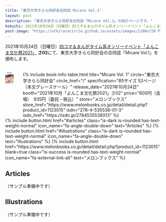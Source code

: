 ```yaml
---
title: "東京大学きらら同好会合同誌 Micare Vol.1"
layout: post
description: "東京大学きらら同好会合同誌「Micare Vol.1」の紹介ページです。"
kokuchi: 2021年10月24日（日曜日）四コマ＆まんがタイム系オンリーイベント「よんこま文化祭2021」 さ02にて、東京大学きらら同好会の合同誌「Micare Vol.1」を頒布します。
post-image: "https://utkiraracircle.github.io/assets/images/1280x720 Placeholder.png"
---
```


2021年10月24日（日曜日）[四コマ＆まんがタイム系オンリーイベント「よんこま文化祭2021」](https://www.yonkoma.info/p/index2021.html) **さ02**にて、東京大学きらら同好会の合同誌「Micare Vol.1」を頒布します。

<br>
<div class="columns is-centered is-multiline">
    <div class="column is-one-fifth-desktop is-one-third-tablet">
        <a href="/assets/images/micare-1/cover.jpg" data-lightbox="cover">
            <img src="/assets/images/micare-1/cover.jpg" alt="Micare Vol.1表紙" style="width: 75%; max-width: 250px">
        </a>
    </div>
    <div class="column is-half">
        {% include book-info-table.html
           title="Micare Vol. 1"
           circle="東京大学きらら同好会"
           circle_href="/"
           specification="B5サイズ 52ページ（本文グレースケール）"
           release_date="2021年10月24日"
           booth="2021年10月「よんこま文化祭2021」さ02"
           price="600円（会場）　935円（委託・税込）"
           store="メロンブックス"
           store_href="https://www.melonbooks.co.jp/detail/detail.php?product_id=1123015"
           isdn="278-4-535538-01-3"
           isdn_href="https://isdn.jp/2784535538013" %}
    </div>
</div>

<div class="columns is-centered is-multiline">
    {% include button.html
       href="#articles"
       class="is-dark is-rounded has-text-weight-normal"
       icon_name="fa-angle-double-down"
       text="Articles" %}
    {% include button.html
       href="#illustrations"
       class="is-dark is-rounded has-text-weight-normal"
       icon_name="fa-angle-double-down"
       text="Illustrations" %}
    {% include button.html
       href="https://www.melonbooks.co.jp/detail/detail.php?product_id=1123015"
       blank=true
       class="is-success is-rounded has-text-weight-normal"
       icon_name="fa-external-link-alt"
       text="メロンブックス" %}
</div>

## Articles

（サンプル準備中です）

## Illustrations

（サンプル準備中です）
